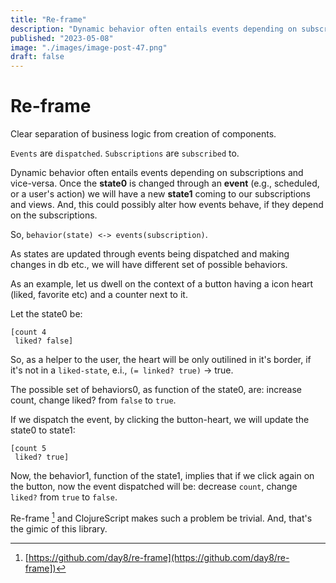 ```yaml
---
title: "Re-frame"
description: "Dynamic behavior often entails events depending on subscriptions and vice-versa. Once the **state0** is changed through an **event** (e.g., scheduled, or a user's action) we will have a new **state"
published: "2023-05-08"
image: "./images/image-post-47.png"
draft: false
---
```


# Re-frame

Clear separation of business logic from creation of components.

`Events` are `dispatched`.
`Subscriptions` are `subscribed` to.

Dynamic behavior often entails events depending on subscriptions and vice-versa. Once the **state0** is changed through an **event** (e.g., scheduled, or a user's action) we will have a new **state1** coming to our subscriptions and views. And, this could possibly alter how events behave, if they depend on the subscriptions.

So, `behavior(state) <-> events(subscription)`.

As states are updated through events being dispatched and making changes in db etc., we will have different set of possible behaviors.

As an example, let us dwell on the context of a button having a icon heart (liked, favorite etc) and a counter next to it.

Let the state0 be: 
```
[count 4
 liked? false]
```

So, as a helper to the user, the heart will be only outilined in it's border, if it's not in a `liked-state`, e.i., `(= linked? true)` -> true.

The possible set of behaviors0, as function of the state0, are: increase count, change liked? from `false` to `true`.

If we dispatch the event, by clicking the button-heart, we will update the state0 to state1:
```
[count 5
 liked? true]
```

Now, the behavior1, function of the state1, implies that if we click again on the button, now the event dispatched will be: decrease `count`, change `liked?` from `true` to `false`.

Re-frame [^1] and ClojureScript makes such a problem be trivial. And, that's the gimic of this library.

[^1]: [https://github.com/day8/re-frame](https://github.com/day8/re-frame])


